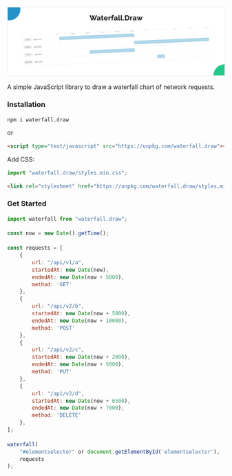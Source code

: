 <p align="center">
  <img src="https://raw.githubusercontent.com/deve-sh/waterfall.draw/main/Screenshot.png?token=GHSAT0AAAAAABLOK464AS3RCLYGJVU2B5I4Y3MSNUQ" title="Waterfall.Draw" style="border: 1px solid #efefef">
</p>

A simple JavaScript library to draw a waterfall chart of network requests.

### Installation

```
npm i waterfall.draw
```

or

```html
<script type="text/javascript" src="https://unpkg.com/waterfall.draw"></script>
```

Add CSS:

```javascript
import "waterfall.draw/styles.min.css";
```

```html
<link rel="stylesheet" href="https://unpkg.com/waterfall.draw/styles.min.css"></link>
```

### Get Started

```javascript
import waterfall from "waterfall.draw";

const now = new Date().getTime();

const requests = [
	{
		url: "/api/v1/a",
		startedAt: new Date(now),
		endedAt: new Date(now + 5000),
        method: 'GET'
	},
	{
		url: "/api/v2/b",
		startedAt: new Date(now + 5000),
		endedAt: new Date(now + 10000),
        method: 'POST'
	},
	{
		url: "/api/v2/c",
		startedAt: new Date(now + 2000),
		endedAt: new Date(now + 5000),
        method: 'PUT'
	},
	{
		url: "/api/v2/d",
		startedAt: new Date(now + 6500),
		endedAt: new Date(now + 7000),
        method: 'DELETE'
	},
];

waterfall(
    "#elementselector" or document.getElementById('elementselector'),
    requests
);
```
